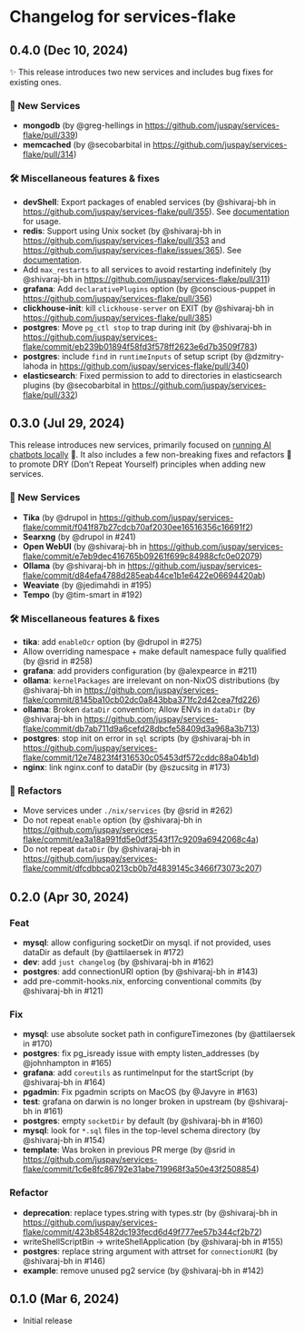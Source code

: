 # Changelog for services-flake

## 0.4.0 (Dec 10, 2024)

✨ This release introduces two new services and includes bug fixes for existing ones.

### 🚀 New Services

- **mongodb** (by @greg-hellings in https://github.com/juspay/services-flake/pull/339)
- **memcached** (by @secobarbital in https://github.com/juspay/services-flake/pull/314)

### 🛠️ Miscellaneous features & fixes

- **devShell**: Export packages of enabled services (by @shivaraj-bh in https://github.com/juspay/services-flake/pull/355). See [documentation](https://community.flake.parts/services-flake/devshell) for usage.
- **redis**: Support using Unix socket (by @shivaraj-bh in https://github.com/juspay/services-flake/pull/353 and https://github.com/juspay/services-flake/issues/365). See [documentation](https://community.flake.parts/services-flake/redis#unix-socket).
- Add `max_restarts` to all services to avoid restarting indefinitely (by @shivaraj-bh in https://github.com/juspay/services-flake/pull/311)
- **grafana**: Add `declarativePlugins` option (by @conscious-puppet in https://github.com/juspay/services-flake/pull/356)
- **clickhouse-init**: kill `clickhouse-server` on EXIT (by @shivaraj-bh in https://github.com/juspay/services-flake/pull/385)
- **postgres**: Move `pg_ctl stop` to trap during init (by @shivaraj-bh in https://github.com/juspay/services-flake/commit/eb239b01894f58fd3f578ff2623e6d7b3509f783)
- **postgres**: include `find` in `runtimeInputs` of setup script  (by @dzmitry-lahoda in https://github.com/juspay/services-flake/pull/340)
- **elasticsearch**: Fixed permission to add to directories in elasticsearch plugins (by @secobarbital in https://github.com/juspay/services-flake/pull/332)


## 0.3.0 (Jul 29, 2024)

This release introduces new services, primarily focused on [running AI chatbots locally](https://community.flake.parts/services-flake/llm) 🤖. It also includes a few non-breaking fixes and refactors 🔄 to promote DRY (Don’t Repeat Yourself) principles when adding new services.

### 🚀 New Services


- **Tika** (by @drupol in https://github.com/juspay/services-flake/commit/f041f87b27cdcb70af2030ee16516356c16691f2)
- **Searxng** (by @drupol in #241)
- **Open WebUI** (by @shivaraj-bh in https://github.com/juspay/services-flake/commit/e7eb9dec416765b09261f699c84988cfc0e02079)
- **Ollama** (by @shivaraj-bh in https://github.com/juspay/services-flake/commit/d84efa4788d285eab44ce1b1e6422e06694420ab)
- **Weaviate** (by @jedimahdi in #195)
- **Tempo** (by @tim-smart in #192)

### 🛠️ Miscellaneous features & fixes

- **tika**: add `enableOcr` option (by @drupol in #275)
- Allow overriding namespace + make default namespace fully qualified (by @srid in #258)
- **grafana**: add providers configuration (by @alexpearce in #211)
- **ollama**: `kernelPackages` are irrelevant on non-NixOS distributions (by @shivaraj-bh in https://github.com/juspay/services-flake/commit/8145ba10cb02dc0a843bba371fc2d42cea7fd226)
- **ollama**: Broken `dataDir` convention; Allow ENVs in `dataDir` (by @shivaraj-bh in https://github.com/juspay/services-flake/commit/db7ab711d9a6cefd28dbcfe58409d3a968a3b713)
- **postgres**: stop init on error in `sql` scripts (by @shivaraj-bh in https://github.com/juspay/services-flake/commit/12e74823f4f316530c05453df572cddc88a04b1d)
- **nginx**: link nginx.conf to dataDir (by @szucsitg in #173)

### 🔄 Refactors

- Move services under `./nix/services` (by @srid in #262)
- Do not repeat `enable` option (by @shivaraj-bh in https://github.com/juspay/services-flake/commit/ea3a18a991fd5e0df3543f17c9209a6942068c4a)
- Do not repeat `dataDir` (by @shivaraj-bh in https://github.com/juspay/services-flake/commit/dfcdbbca0213cb0b7d4839145c3466f73073c207)

## 0.2.0 (Apr 30, 2024)

### Feat

- **mysql**: allow configuring socketDir on mysql. if not provided, uses dataDir as default (by @attilaersek in #172)
- **dev**: add `just changelog` (by @shivaraj-bh in #162)
- **postgres**: add connectionURI option (by @shivaraj-bh in #143)
- add pre-commit-hooks.nix, enforcing conventional commits (by @shivaraj-bh in #121)

### Fix

- **mysql**: use absolute socket path in configureTimezones (by @attilaersek in #170)
- **postgres**: fix pg_isready issue with empty listen_addresses (by @johnhampton in #165)
- **grafana**: add `coreutils` as runtimeInput for the startScript (by @shivaraj-bh in #164)
- **pgadmin**: Fix pgadmin scripts on MacOS (by @Javyre in #163)
- **test**: grafana on darwin is no longer broken in upstream (by @shivaraj-bh in #161)
- **postgres**: empty `socketDir` by default (by @shivaraj-bh in #160)
- **mysql**: look for `*.sql` files in the top-level schema directory (by @shivaraj-bh in #154)
- **template**: Was broken in previous PR merge (by @srid in https://github.com/juspay/services-flake/commit/1c6e8fc86792e31abe719968f3a50e43f2508854)

### Refactor

- **deprecation**: replace types.string with types.str (by @shivaraj-bh in https://github.com/juspay/services-flake/commit/423b85482dc193fecd6d49f777ee57b344cf2b72)
- writeShellScriptBin -> writeShellApplication (by @shivaraj-bh in #155)
- **postgres**: replace string argument with attrset for `connectionURI` (by @shivaraj-bh in #146)
- **example**: remove unused pg2 service (by @shivaraj-bh in #142)

## 0.1.0 (Mar 6, 2024)

- Initial release
